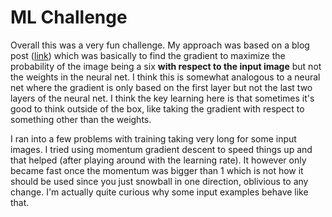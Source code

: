 # ML Challenge

Overall this was a very fun challenge. My approach was based on a blog post ([link](https://medium.com/@ageitgey/machine-learning-is-fun-part-8-how-to-intentionally-trick-neural-networks-b55da32b7196)) which was basically to find the gradient to maximize the probability of the image being a six **with respect to the input image** but not the weights in the neural net. I think this is somewhat analogous to a neural net where the gradient is only based on the first layer but not the last two layers of the neural net. I think the key learning here is that sometimes it's good to think outside of the box, like taking the gradient with respect to something other than the weights. 

I ran into a few problems with training taking very long for some input images. I tried using momentum gradient descent to speed things up and that helped (after playing around with the learning rate). It however only became fast once the momentum was bigger than 1 which is not how it should be used since you just snowball in one direction, oblivious to any change. I'm actually quite curious why some input examples behave like that.




